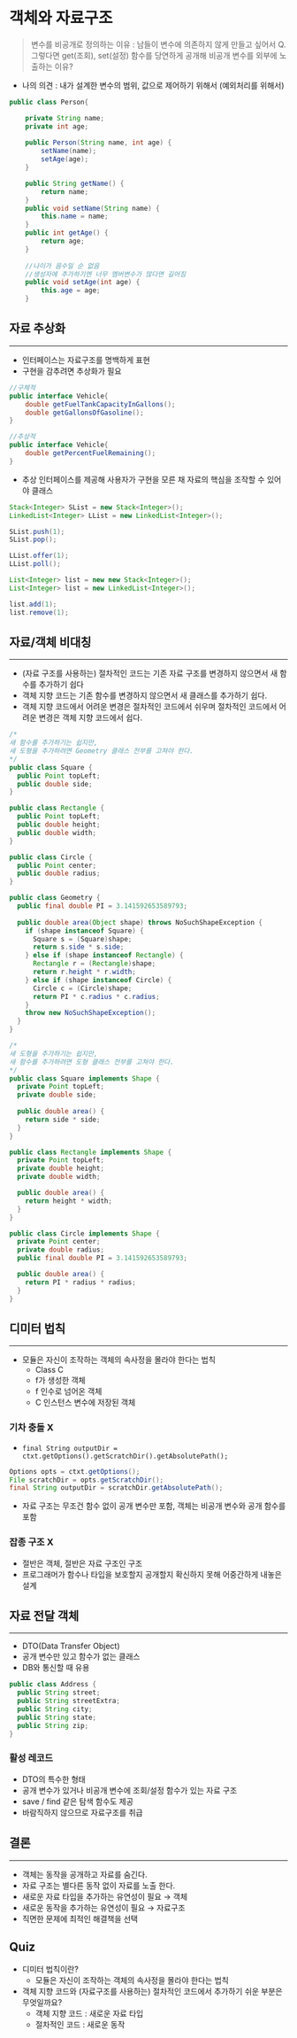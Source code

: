 # 객체와 자료구조

> 변수를 비공개로 정의하는 이유 : 남들이 변수에 의존하지 않게 만들고 싶어서
Q. 그렇다면 get(조회), set(설정) 함수를 당연하게 공개해 비공개 변수를 외부에 노출하는 이유?
> 
- 나의 의견 : 내가 설계한 변수의 범위, 값으로 제어하기 위해서 (예외처리를 위해서)

```java
public class Person{

	private String name;
	private int age;
	
	public Person(String name, int age) {
		setName(name);
		setAge(age);
	}

	public String getName() {
		return name;
	}
	public void setName(String name) {
		this.name = name;
	}
	public int getAge() {
		return age;
	}
	
	//나이가 음수일 순 없음
	//생성자에 추가하기엔 너무 멤버변수가 많다면 길어짐
	public void setAge(int age) {
		this.age = age;
	}
```

## 자료 추상화

---

- 인터페이스는 자료구조를 명백하게 표현
- 구현을 감추려면 추상화가 필요

```java
//구체적
public interface Vehicle{
	double getFuelTankCapacityInGallons();
	double getGallonsOfGasoline();
}

//추상적
public interface Vehicle{
	double getPercentFuelRemaining();
}
```

- 추상 인터페이스를 제공해 사용자가 구현을 모른 채 자료의 핵심을 조작할 수 있어야 클래스

```java
Stack<Integer> SList = new Stack<Integer>();
LinkedList<Integer> LList = new LinkedList<Integer>();

SList.push(1);
SList.pop();

LList.offer(1);
LList.poll();

List<Integer> list = new new Stack<Integer>();
List<Integer> list = new LinkedList<Integer>();

list.add(1);
list.remove(1);
```

## 자료/객체 비대칭

---

- (자료 구조를 사용하는) 절차적인 코드는 기존 자료 구조를 변경하지 않으면서 새 함수를 추가하기 쉽다
- 객체 지향 코드는 기존 함수를 변경하지 않으면서 새 클래스를 추가하기 쉽다.
- 객체 지향 코드에서 어려운 변경은 절차적인 코드에서 쉬우며 절차적인 코드에서 어려운 변경은 객체 지향 코드에서 쉽다.

```java
/*
새 함수를 추가하기는 쉽지만,
새 도형을 추가하려면 Geometry 클래스 전부를 고쳐야 한다.
*/
public class Square { 
  public Point topLeft; 
  public double side;
}

public class Rectangle { 
  public Point topLeft; 
  public double height; 
  public double width;
}

public class Circle { 
  public Point center; 
  public double radius;
}

public class Geometry {
  public final double PI = 3.141592653589793;
  
  public double area(Object shape) throws NoSuchShapeException {
    if (shape instanceof Square) { 
      Square s = (Square)shape; 
      return s.side * s.side;
    } else if (shape instanceof Rectangle) { 
      Rectangle r = (Rectangle)shape; 
      return r.height * r.width;
    } else if (shape instanceof Circle) {
      Circle c = (Circle)shape;
      return PI * c.radius * c.radius; 
    }
    throw new NoSuchShapeException(); 
  }
}
```

```java
/*
새 도형을 추가하기는 쉽지만,
새 함수를 추가하려면 도형 클래스 전부를 고쳐야 한다.
*/
public class Square implements Shape { 
  private Point topLeft;
  private double side;
  
  public double area() { 
    return side * side;
  } 
}

public class Rectangle implements Shape { 
  private Point topLeft;
  private double height;
  private double width;

  public double area() { 
    return height * width;
  } 
}

public class Circle implements Shape { 
  private Point center;
  private double radius;
  public final double PI = 3.141592653589793;

  public double area() {
    return PI * radius * radius;
  } 
}
```

## 디미터 법칙

---

- 모듈은 자신이 조작하는 객체의 속사정을 몰라야 한다는 법칙
    - Class C
    - f가 생성한 객체
    - f 인수로 넘어온 객체
    - C 인스턴스 변수에 저장된 객체

### 기차 충돌 X

- `final String outputDir = ctxt.getOptions().getScratchDir().getAbsolutePath();`

```java
Options opts = ctxt.getOptions();
File scratchDir = opts.getScratchDir();
final String outputDir = scratchDir.getAbsolutePath();
```

- 자료 구조는 무조건 함수 없이 공개 변수만 포함, 객체는 비공개 변수와 공개 함수를 포함

### 잡종 구조 X

- 절반은 객체, 절반은 자료 구조인 구조
- 프로그래머가 함수나 타입을 보호할지 공개할지 확신하지 못해 어중간하게 내놓은 설계

## 자료 전달 객체

---

- DTO(Data Transfer Object)
- 공개 변수만 있고 함수가 없는 클래스
- DB와 통신할 때 유용

```java
public class Address { 
  public String street; 
  public String streetExtra; 
  public String city; 
  public String state; 
  public String zip;
}
```

### 활성 레코드

- DTO의 특수한 형태
- 공개 변수가 있거나 비공개 변수에 조회/설정 함수가 있는 자료 구조
- save / find 같은 탐색 함수도 제공
- 바람직하지 않으므로 자료구조를 취급

 

## 결론

---

- 객체는 동작을 공개하고 자료를 숨긴다.
- 자료 구조는 별다른 동작 없이 자료를 노출 한다.
- 새로운 자료 타입을 추가하는 유연성이 필요 → 객체
- 새로운 동작을 추가하는 유연성이 필요 → 자료구조
- 직면한 문제에 최적인 해결책을 선택

## Quiz

- 디미터 법칙이란?
    - 모듈은 자신이 조작하는 객체의 속사정을 몰라야 한다는 법칙
- 객체 지향 코드와 (자료구조를 사용하는) 절차적인 코드에서 추가하기 쉬운 부분은 무엇일까요?
    - 객체 지향 코드 : 새로운 자료 타입
    - 절차적인 코드 : 새로운 동작